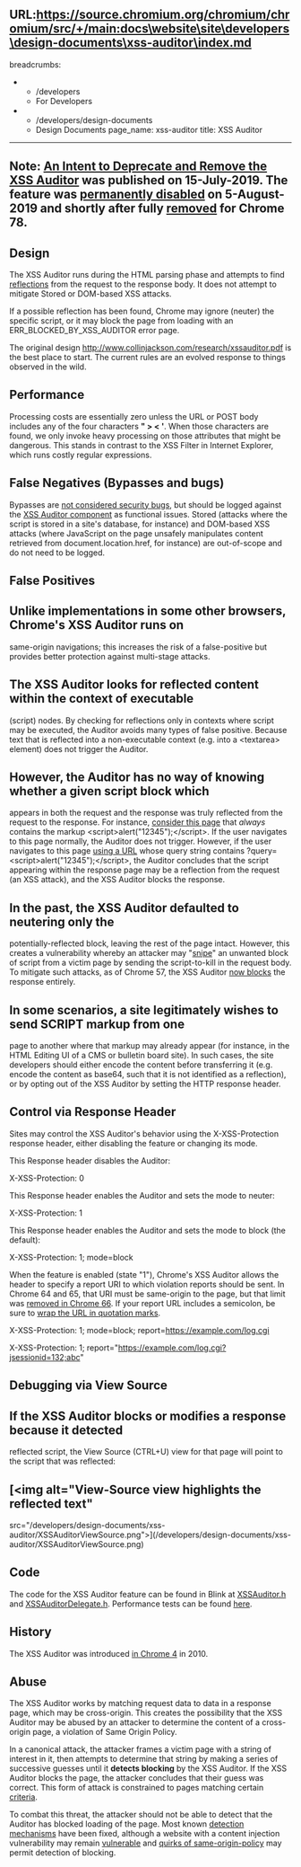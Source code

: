 URL:https://source.chromium.org/chromium/chromium/src/+/main:docs\website\site\developers\design-documents\xss-auditor\index.md
---
breadcrumbs:
- - /developers
  - For Developers
- - /developers/design-documents
  - Design Documents
page_name: xss-auditor
title: XSS Auditor
---

## Note: [An Intent to Deprecate and Remove the XSS Auditor](https://groups.google.com/a/chromium.org/forum/#!msg/blink-dev/TuYw-EZhO9g/blGViehIAwAJ) was published on 15-July-2019. The feature was [permanently disabled](https://chromium.googlesource.com/chromium/src.git/+/73d3b625e731badaf9ad3b8f3e6cdf951387a589) on 5-August-2019 and shortly after fully [removed](https://bugs.chromium.org/p/chromium/issues/detail?id=968591#c10) for Chrome 78.

## Design

The XSS Auditor runs during the HTML parsing phase and attempts to find
[reflections](https://en.wikipedia.org/wiki/Cross-site_scripting#Reflected_(non-persistent))
from the request to the response body. It does not attempt to mitigate Stored or
DOM-based XSS attacks.

If a possible reflection has been found, Chrome may ignore (neuter) the specific
script, or it may block the page from loading with an ERR_BLOCKED_BY_XSS_AUDITOR
error page.

The original design <http://www.collinjackson.com/research/xssauditor.pdf> is
the best place to start. The current rules are an evolved response to things
observed in the wild.

## Performance

Processing costs are essentially zero unless the URL or POST body includes any
of the four characters **" &gt; &lt; '**. When those characters are found, we
only invoke heavy processing on those attributes that might be dangerous. This
stands in contrast to the XSS Filter in Internet Explorer, which runs costly
regular expressions.

## False Negatives (Bypasses and bugs)

Bypasses are [not considered security
bugs](https://chromium.googlesource.com/chromium/src/+/HEAD/docs/security/faq.md#Are-XSS-filter-bypasses-considered-security-bugs),
but should be logged against the [XSS Auditor component](https://goo.gl/4xSVhV)
as functional issues. Stored (attacks where the script is stored in a site's
database, for instance) and DOM-based XSS attacks (where JavaScript on the page
unsafely manipulates content retrieved from document.location.href, for
instance) are out-of-scope and do not need to be logged.

## False Positives

## Unlike implementations in some other browsers, Chrome's XSS Auditor runs on
same-origin navigations; this increases the risk of a false-positive but
provides better protection against multi-stage attacks.

## The XSS Auditor looks for reflected content within the context of executable
(script) nodes. By checking for reflections only in contexts where script may be
executed, the Auditor avoids many types of false positive. Because text that is
reflected into a non-executable context (e.g. into a &lt;textarea&gt; element)
does not trigger the Auditor.

## However, the Auditor has no way of knowing whether a given script block which
appears in both the request and the response was truly reflected from the
request to the response. For instance, [consider this
page](http://webdbg.com/test/xss/alert12345.aspx) that *always* contains the
markup &lt;script&gt;alert("12345");&lt;/script&gt;. If the user navigates to
this page normally, the Auditor does not trigger. However, if the user navigates
to this page [using a URL](http://webdbg.com/test/xss/auditor.aspx) whose query
string contains ?query=&lt;script&gt;alert("12345");&lt;/script&gt;, the Auditor
concludes that the script appearing within the response page may be a reflection
from the request (an XSS attack), and the XSS Auditor blocks the response.

## In the past, the XSS Auditor defaulted to neutering only the
potentially-reflected block, leaving the rest of the page intact. However, this
creates a vulnerability whereby an attacker may
"[snipe](https://bugs.chromium.org/p/chromium/issues/detail?id=825675)" an
unwanted block of script from a victim page by sending the script-to-kill in the
request body. To mitigate such attacks, as of Chrome 57, the XSS Auditor [now
blocks](https://www.chromestatus.com/features/5748927282282496) the response
entirely.

## In some scenarios, a site legitimately wishes to send SCRIPT markup from one
page to another where that markup may already appear (for instance, in the HTML
Editing UI of a CMS or bulletin board site). In such cases, the site developers
should either encode the content before transferring it (e.g. encode the content
as base64, such that it is not identified as a reflection), or by opting out of
the XSS Auditor by setting the HTTP response header.

## Control via Response Header

Sites may control the XSS Auditor's behavior using the X-XSS-Protection response
header, either disabling the feature or changing its mode.

This Response header disables the Auditor:

X-XSS-Protection: 0

This Response header enables the Auditor and sets the mode to neuter:

X-XSS-Protection: 1

This Response header enables the Auditor and sets the mode to block (the
default):

X-XSS-Protection: 1; mode=block

When the feature is enabled (state "1"), Chrome's XSS Auditor allows the header
to specify a report URI to which violation reports should be sent. In Chrome 64
and 65, that URI must be same-origin to the page, but that limit was [removed in
Chrome 66](https://crbug.com/811440). If your report URL includes a semicolon,
be sure to [wrap the URL in quotation marks](https://crbug.com/825557).

X-XSS-Protection: 1; mode=block; report=https://example.com/log.cgi

X-XSS-Protection: 1; report="https://example.com/log.cgi?jsessionid=132;abc"

## Debugging via View Source

## If the XSS Auditor blocks or modifies a response because it detected
reflected script, the View Source (CTRL+U) view for that page will point to the
script that was reflected:

## [<img alt="View-Source view highlights the reflected text"
src="/developers/design-documents/xss-auditor/XSSAuditorViewSource.png">](/developers/design-documents/xss-auditor/XSSAuditorViewSource.png)

## Code

The code for the XSS Auditor feature can be found in Blink at
[XSSAuditor.h](https://cs.chromium.org/chromium/src/third_party/blink/renderer/core/html/parser/xss_auditor.h)
and
[XSSAuditorDelegate.h](https://cs.chromium.org/chromium/src/third_party/blink/renderer/core/html/parser/xss_auditor_delegate.h?).
Performance tests can be found
[here](https://cs.chromium.org/chromium/src/third_party/blink/perf_tests/xss_auditor/).

## History

The XSS Auditor was introduced [in Chrome
4](https://blog.chromium.org/2010/01/security-in-depth-new-security-features.html)
in 2010.

## Abuse

The XSS Auditor works by matching request data to data in a response page, which
may be cross-origin. This creates the possibility that the XSS Auditor may be
abused by an attacker to determine the content of a cross-origin page, a
violation of Same Origin Policy.

In a canonical attack, the attacker frames a victim page with a string of
interest in it, then attempts to determine that string by making a series of
successive guesses until it **detects blocking** by the XSS Auditor. If the XSS
Auditor blocks the page, the attacker concludes that their guess was correct.
This form of attack is constrained to pages matching certain
[criteria](https://bugs.chromium.org/p/chromium/issues/detail?id=176137#c17).

To combat this threat, the attacker should not be able to detect that the
Auditor has blocked loading of the page. Most known
[detection](https://crbug.com/176137) [mechanisms](https://crbug.com/396544)
have been fixed, although a website with a content injection vulnerability may
remain [vulnerable](https://crbug.com/396544#c14) and [quirks of
same-origin-policy](http://blog.portswigger.net/2015/08/abusing-chromes-xss-auditor-to-steal.html)
may permit detection of blocking.
